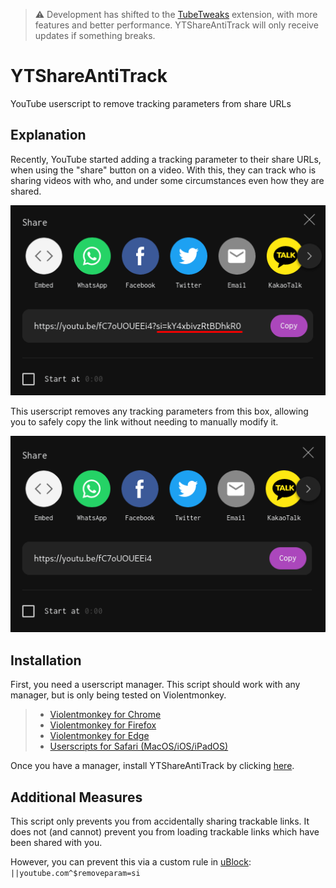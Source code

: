 > :warning: Development has shifted to the [TubeTweaks](https://extensions.xenorio.xyz/list/TubeTweaks) extension, with more features and better performance. YTShareAntiTrack will only receive updates if something breaks.

# YTShareAntiTrack
YouTube userscript to remove tracking parameters from share URLs

## Explanation

Recently, YouTube started adding a tracking parameter to their share URLs, when using the "share" button on a video. With this, they can track who is sharing videos with who, and under some circumstances even how they are shared.

![Example](./example_bad.png)

This userscript removes any tracking parameters from this box, allowing you to safely copy the link without needing to manually modify it.

![Example](./example_good.png)

## Installation

First, you need a userscript manager. This script should work with any manager, but is only being tested on Violentmonkey.

> - [Violentmonkey for Chrome](https://chrome.google.com/webstore/detail/violentmonkey/jinjaccalgkegednnccohejagnlnfdag)<br>
> - [Violentmonkey for Firefox](https://addons.mozilla.org/firefox/addon/violentmonkey/)<br>
> - [Violentmonkey for Edge](https://microsoftedge.microsoft.com/addons/detail/eeagobfjdenkkddmbclomhiblgggliao)<br>
> - [Userscripts for Safari (MacOS/iOS/iPadOS)](https://apps.apple.com/us/app/userscripts/id1463298887)<br>

Once you have a manager, install YTShareAntiTrack by clicking [here](https://github.com/Xenorio/YTShareAntiTrack/raw/main/YTShareAntiTrack.user.js).

## Additional Measures

This script only prevents you from accidentally sharing trackable links. It does not (and cannot) prevent you from loading trackable links which have been shared with you.

However, you can prevent this via a custom rule in [uBlock](https://ublockorigin.com/): ``||youtube.com^$removeparam=si``
